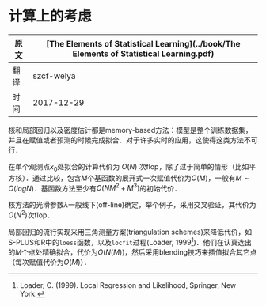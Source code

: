# 计算上的考虑

| 原文   | [The Elements of Statistical Learning](../book/The Elements of Statistical Learning.pdf) |
| ---- | ---------------------------------------- |
| 翻译   | szcf-weiya                               |
| 时间   | 2017-12-29                    |


核和局部回归以及密度估计都是memory-based方法：模型是整个训练数据集，并且在赋值或者预测的时候完成拟合．对于许多实时的应用，这使得这类方法不可行．

在单个观测点$x_0$处拟合的计算代价为 $O(N)$ 次flop，除了过于简单的情形（比如平方核）．通过比较，包含$M$个基函数的展开式一次赋值代价为$O(M)$，一般有$M\sim O(log N)$．基函数方法至少有$O(NM^2+M^3)$的初始代价．

核方法的光滑参数$\lambda$一般线下(off-line)确定，举个例子，采用交叉验证，其代价为$O(N^2)$次flop．

局部回归的流行实现采用三角测量方案(triangulation schemes)来降低代价，如S-PLUS和R中的`loess`函数，以及`locfit`过程(Loader, 1999[^1])．他们在认真选出的$M$个点处精确拟合，代价为$O(N(M))$，然后采用blending技巧来插值拟合其它点（每次赋值代价为$O(M)$）．

[^1]: Loader, C. (1999). Local Regression and Likelihood, Springer, New York.
